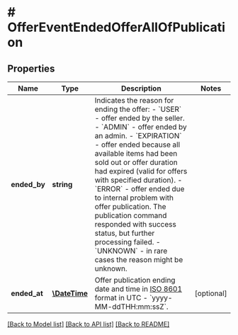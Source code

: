 # # OfferEventEndedOfferAllOfPublication

## Properties

Name | Type | Description | Notes
------------ | ------------- | ------------- | -------------
**ended_by** | **string** | Indicates the reason for ending the offer:  - &#x60;USER&#x60; - offer ended by the seller.  - &#x60;ADMIN&#x60; - offer ended by an admin.  - &#x60;EXPIRATION&#x60; - offer ended because all available items had been sold out or offer duration had expired (valid for    offers with specified duration).  - &#x60;ERROR&#x60; - offer ended due to internal problem with offer publication. The publication command responded with    success status, but further processing failed.  - &#x60;UNKNOWN&#x60; - in rare cases the reason might be unknown. | 
**ended_at** | [**\DateTime**](\DateTime.md) | Offer publication ending date and time in [ISO 8601](https://en.wikipedia.org/wiki/ISO_8601) format in UTC - &#x60;yyyy-MM-ddTHH:mm:ssZ&#x60;. | [optional] 

[[Back to Model list]](../../README.md#documentation-for-models) [[Back to API list]](../../README.md#documentation-for-api-endpoints) [[Back to README]](../../README.md)


